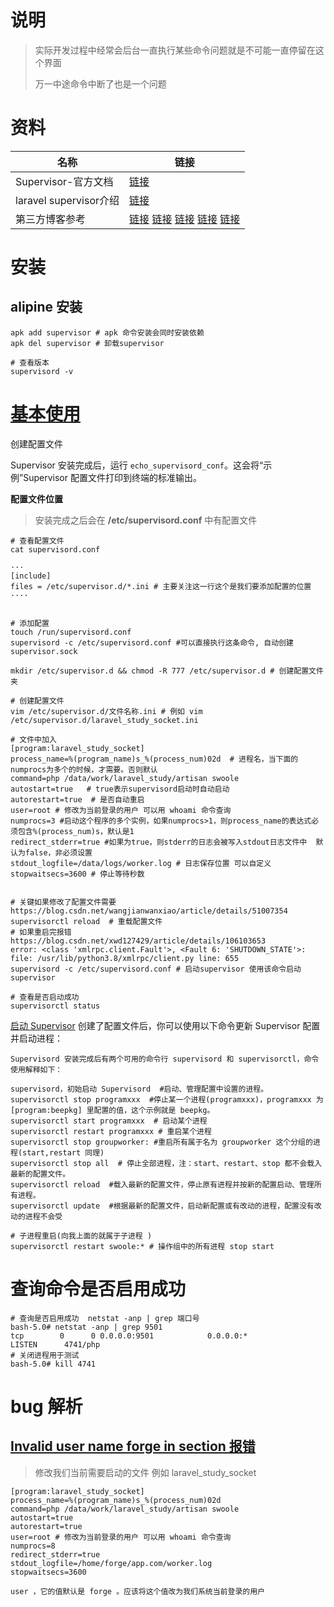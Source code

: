# 说明

> 实际开发过程中经常会后台一直执行某些命令问题就是不可能一直停留在这个界面
>
> 万一中途命令中断了也是一个问题

# 资料

| 名称                   | 链接                                                         |
| ---------------------- | ------------------------------------------------------------ |
| Supervisor-官方文档    | [链接](http://www.supervisord.org/index.html)                |
| laravel supervisor介绍 | [链接](https://learnku.com/docs/laravel/8.x/queues/9398#e45763) |
| 第三方博客参考         | [链接](https://www.jianshu.com/p/0036e8e6b882) [链接](https://www.cnblogs.com/yezigege/p/13530850.html) [链接](https://blog.51cto.com/lixcto/1539136) [链接](https://www.cnblogs.com/zhoujinyi/p/6073705.html) [链接](https://www.it610.com/article/1305823479957852160.htm) |

# 安装

## alipine 安装

```shell
apk add supervisor # apk 命令安装会同时安装依赖
apk del supervisor # 卸载supervisor

# 查看版本
supervisord -v
```

# [基本使用](https://blog.csdn.net/SooKie_p/article/details/109526417?spm=1001.2101.3001.6661.1&utm_medium=distribute.pc_relevant_t0.none-task-blog-2%7Edefault%7ECTRLIST%7Edefault-1.no_search_link&depth_1-utm_source=distribute.pc_relevant_t0.none-task-blog-2%7Edefault%7ECTRLIST%7Edefault-1.no_search_link&utm_relevant_index=1)

创建配置文件

Supervisor 安装完成后，运行 `echo_supervisord_conf`。这会将“示例”Supervisor 配置文件打印到终端的标准输出。

**配置文件位置**

> 安装完成之后会在 **/etc/supervisord.conf** 中有配置文件

```shell
# 查看配置文件
cat supervisord.conf

···
[include]
files = /etc/supervisor.d/*.ini # 主要关注这一行这个是我们要添加配置的位置
····


# 添加配置
touch /run/supervisord.conf
supervisord -c /etc/supervisord.conf #可以直接执行这条命令, 自动创建supervisor.sock

mkdir /etc/supervisor.d && chmod -R 777 /etc/supervisor.d # 创建配置文件夹

# 创建配置文件
vim /etc/supervisor.d/文件名称.ini # 例如 vim /etc/supervisor.d/laravel_study_socket.ini

# 文件中加入
[program:laravel_study_socket]
process_name=%(program_name)s_%(process_num)02d  # 进程名，当下面的numprocs为多个的时候，才需要。否则默认
command=php /data/work/laravel_study/artisan swoole
autostart=true   # true表示supervisord启动时自动启动
autorestart=true  # 是否自动重启
user=root # 修改为当前登录的用户 可以用 whoami 命令查询
numprocs=3 #启动这个程序的多个实例，如果numprocs>1，则process_name的表达式必须包含%(process_num)s，默认是1
redirect_stderr=true #如果为true，则stderr的日志会被写入stdout日志文件中  默认为false，非必须设置
stdout_logfile=/data/logs/worker.log # 日志保存位置 可以自定义
stopwaitsecs=3600 # 停止等待秒数


# 关键如果修改了配置文件需要 https://blog.csdn.net/wangjianwanxiao/article/details/51007354
supervisorctl reload  # 重载配置文件
# 如果重启完报错 https://blog.csdn.net/xwd127429/article/details/106103653
error: <class 'xmlrpc.client.Fault'>, <Fault 6: 'SHUTDOWN_STATE'>: file: /usr/lib/python3.8/xmlrpc/client.py line: 655
supervisord -c /etc/supervisord.conf # 启动supervisor 使用该命令启动supervisor

# 查看是否启动成功
supervisorctl status
```

[启动 Supervisor](https://www.topgoer.com/beego%E6%A1%86%E6%9E%B6/%E5%BA%94%E7%94%A8%E9%83%A8%E7%BD%B2/supervisor%E9%83%A8%E7%BD%B2.html)
创建了配置文件后，你可以使用以下命令更新 Supervisor 配置并启动进程：

```shell
Supervisord 安装完成后有两个可用的命令行 supervisord 和 supervisorctl，命令使用解释如下：

supervisord，初始启动 Supervisord  #启动、管理配置中设置的进程。
supervisorctl stop programxxx  #停止某一个进程(programxxx)，programxxx 为 [program:beepkg] 里配置的值，这个示例就是 beepkg。
supervisorctl start programxxx  # 启动某个进程
supervisorctl restart programxxx # 重启某个进程
supervisorctl stop groupworker: #重启所有属于名为 groupworker 这个分组的进程(start,restart 同理)
supervisorctl stop all  # 停止全部进程，注：start、restart、stop 都不会载入最新的配置文件。
supervisorctl reload  #载入最新的配置文件，停止原有进程并按新的配置启动、管理所有进程。
supervisorctl update  #根据最新的配置文件，启动新配置或有改动的进程，配置没有改动的进程不会受

# 子进程重启(向我上面的就属于子进程	) 
supervisorctl restart swoole:* # 操作组中的所有进程 stop start  
```

# 查询命令是否启用成功

```shell
# 查询是否启用成功  netstat -anp | grep 端口号
bash-5.0# netstat -anp | grep 9501
tcp        0      0 0.0.0.0:9501            0.0.0.0:*               LISTEN      4741/php            
# 关闭进程用于测试
bash-5.0# kill 4741
```



# bug 解析

## [Invalid user name forge in section 报错](https://blog.csdn.net/u013866352/article/details/105413123/)

>  修改我们当前需要启动的文件 例如 laravel_study_socket

```shell
[program:laravel_study_socket]
process_name=%(program_name)s_%(process_num)02d
command=php /data/work/laravel_study/artisan swoole
autostart=true
autorestart=true
user=root # 修改为当前登录的用户 可以用 whoami 命令查询
numprocs=8
redirect_stderr=true
stdout_logfile=/home/forge/app.com/worker.log 
stopwaitsecs=3600

user ，它的值默认是 forge 。应该将这个值改为我们系统当前登录的用户
```

